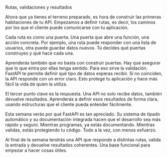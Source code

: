 Rutas, validaciones y resultados

Ahora que ya tienes el terreno preparado, es hora de construir las primeras habitaciones de tu API. Empezamos a definir rutas, es decir, los caminos por los que el cliente puede comunicarse con tu aplicación.

Cada ruta es como una puerta. Una puerta que abre una función, una acción concreta. Por ejemplo, una ruta puede responder con una lista de usuarios, otra puede guardar datos nuevos. Tú decides qué puertas construyes y qué hace cada una.

Aprenderás también que no basta con construir puertas. Hay que asegurar que lo que entra por ellas tenga sentido. Para eso sirve la validación. FastAPI te permite definir qué tipo de datos esperas recibir. Si no coinciden, la API responde con un error claro. Esto protege tu aplicación y hace más fácil la vida de quien la utiliza.

El tercer punto clave es la respuesta. Una API no solo recibe datos, también devuelve resultados. Aprenderás a definir esos resultados de forma clara, usando estructuras que el cliente pueda entender fácilmente.

Esta semana verás por qué FastAPI es tan apreciado. Su sistema de tipado automático y su documentación integrada hacen que el desarrollo sea más rápido y seguro. Mientras programas, ya estás documentando. Mientras validas, estás protegiendo tu código. Todo a la vez, con menos esfuerzo.

Al final de la semana tendrás una API que responde a distintas rutas, valida la entrada y devuelve resultados coherentes. Una base funcional para empezar a hacer cosas útiles.
